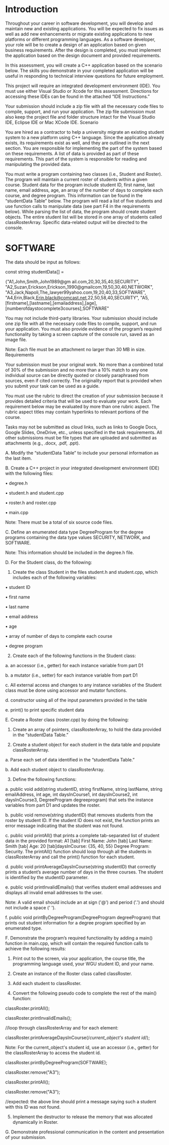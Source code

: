 # Introduction

Throughout your career in software development, you will develop and maintain new and existing applications. You will be expected to fix issues as well as add new enhancements or migrate existing applications to new platforms or different programming languages. As a software developer, your role will be to create a design of an application based on given business requirements. After the design is completed, you must implement the application based on the design document and provided requirements.


In this assessment, you will create a C++ application based on the scenario below. The skills you demonstrate in your completed application will be useful in responding to technical interview questions for future employment. 


This project will require an integrated development environment (IDE). You must use either Visual Studio or Xcode for this assessment. Directions for accessing these IDEs can be found in the attached “IDE Instructions.”


Your submission should include a zip file with all the necessary code files to compile, support, and run your application. The zip file submission must also keep the project file and folder structure intact for the Visual Studio IDE, Eclipse IDE or Mac XCode IDE.
Scenario

You are hired as a contractor to help a university migrate an existing student system to a new platform using C++ language. Since the application already exists, its requirements exist as well, and they are outlined in the next section. You are responsible for implementing the part of the system based on these requirements. A list of data is provided as part of these requirements. This part of the system is responsible for reading and manipulating the provided data.


You must write a program containing two classes (i.e., Student and Roster). The program will maintain a current roster of students within a given course. Student data for the program include student ID, first name, last name, email address, age, an array of the number of days to complete each course, and degree program. This information can be found in the “studentData Table” below. The program will read a list of five students and use function calls to manipulate data (see part F4 in the requirements below). While parsing the list of data, the program should create student objects. The entire student list will be stored in one array of students called classRosterArray. Specific data-related output will be directed to the console.

# SOFTWARE

The data should be input as follows:

const string studentData[] = 

{"A1,John,Smith,John1989@gm ail.com,20,30,35,40,SECURITY", "A2,Suzan,Erickson,Erickson_1990@gmailcom,19,50,30,40,NETWORK", "A3,Jack,Napoli,The_lawyer99yahoo.com,19,20,40,33,SOFTWARE", "A4,Erin,Black,Erin.black@comcast.net,22,50,58,40,SECURITY", "A5,[firstname],[lastname],[emailaddress],[age], [numberofdaystocomplete3courses],SOFTWARE"

 

You may not include third-party libraries. Your submission should include one zip file with all the necessary code files to compile, support, and run your application. You must also provide evidence of the program’s required functionality by taking a screen capture of the console run, saved as an image file.

Note: Each file must be an attachment no larger than 30 MB in size. 
Requirements

Your submission must be your original work. No more than a combined total of 30% of the submission and no more than a 10% match to any one individual source can be directly quoted or closely paraphrased from sources, even if cited correctly. The originality report that is provided when you submit your task can be used as a guide.


You must use the rubric to direct the creation of your submission because it provides detailed criteria that will be used to evaluate your work. Each requirement below may be evaluated by more than one rubric aspect. The rubric aspect titles may contain hyperlinks to relevant portions of the course.


Tasks may not be submitted as cloud links, such as links to Google Docs, Google Slides, OneDrive, etc., unless specified in the task requirements. All other submissions must be file types that are uploaded and submitted as attachments (e.g., .docx, .pdf, .ppt).


A.  Modify the “studentData Table” to include your personal information as the last item.
 

B.  Create a C++ project in your integrated development environment (IDE) with the following files:

•  degree.h

•  student.h and student.cpp

•  roster.h and roster.cpp

•  main.cpp
 

Note: There must be a total of six source code files.
 

C.  Define an enumerated data type DegreeProgram for the degree programs containing the data type values SECURITY, NETWORK, and SOFTWARE.
 

Note: This information should be included in the degree.h file.
 

D.  For the Student class, do the following:

1.  Create the class Student  in the files student.h and student.cpp, which includes each of the following variables:

•  student ID

•  first name

•   last name

•  email address

•  age

•  array of number of days to complete each course

•  degree program

2.  Create each of the following functions in the Student class:

a.  an accessor (i.e., getter) for each instance variable from part D1

b.  a mutator (i.e., setter) for each instance variable from part D1

c.  All external access and changes to any instance variables of the Student class must be done using accessor and mutator functions.

d.  constructor using all of the input parameters provided in the table

e.  print() to print specific student data
 

E.  Create a Roster class (roster.cpp) by doing the following:

1.  Create an array of pointers, classRosterArray, to hold the data provided in the “studentData Table.”

2.  Create a student object for each student in the data table and populate classRosterArray.

a.  Parse each set of data identified in the “studentData Table.”

b.  Add each student object to classRosterArray.

3.  Define the following functions:

a.  public void add(string studentID, string firstName, string lastName, string emailAddress, int age, int daysInCourse1, int daysInCourse2, int daysInCourse3, DegreeProgram degreeprogram)  that sets the instance variables from part D1 and updates the roster.

b.  public void remove(string studentID)  that removes students from the roster by student ID. If the student ID does not exist, the function prints an error message indicating that the student was not found.

c. public void printAll() that prints a complete tab-separated list of student data in the provided format: A1 [tab] First Name: John [tab] Last Name: Smith [tab] Age: 20 [tab]daysInCourse: {35, 40, 55} Degree Program: Security. The printAll() function should loop through all the students in classRosterArray and call the print() function for each student.

d.  public void printAverageDaysInCourse(string studentID)  that correctly prints a student’s average number of days in the three courses. The student is identified by the studentID parameter.

e.  public void printInvalidEmails() that verifies student email addresses and displays all invalid email addresses to the user.
 

Note: A valid email should include an at sign ('@') and period ('.') and should not include a space (' ').
 

f.  public void printByDegreeProgram(DegreeProgram degreeProgram) that prints out student information for a degree program specified by an enumerated type.
 

F.  Demonstrate the program’s required functionality by adding a main() function in main.cpp, which will contain the required function calls to achieve the following results:

1.  Print out to the screen, via your application, the course title, the programming language used, your WGU student ID, and your name.

2.  Create an instance of the Roster class called classRoster.

3.  Add each student to classRoster.

4.  Convert the following pseudo code to complete the rest of the  main() function:

classRoster.printAll();

classRoster.printInvalidEmails();

 

//loop through classRosterArray and for each element:

classRoster.printAverageDaysInCourse(/*current_object's student id*/);


Note: For the current_object's student id, use an accessor (i.e., getter) for the classRosterArray to access the student id.


classRoster.printByDegreeProgram(SOFTWARE);

classRoster.remove("A3");

classRoster.printAll();

classRoster.remove("A3");

//expected: the above line should print a message saying such a student with this ID was not found.

5.  Implement the destructor to release the memory that was allocated dynamically in Roster.
 

G.  Demonstrate professional communication in the content and presentation of your submission.

